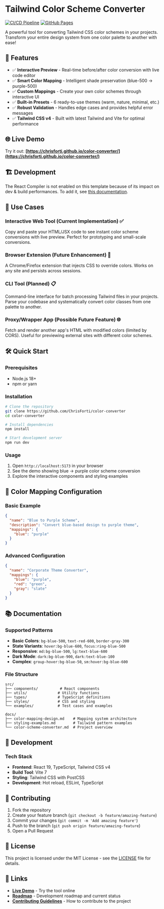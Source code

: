 # Tailwind Color Scheme Converter

[![CI/CD Pipeline](https://github.com/ChrisForti/color-converter/actions/workflows/ci-cd.yml/badge.svg)](https://github.com/ChrisForti/color-converter/actions/workflows/ci-cd.yml)
[![GitHub Pages](https://img.shields.io/badge/demo-live-brightgreen)](https://chrisforti.github.io/color-converter/)

A powerful tool for converting Tailwind CSS color schemes in your projects. Transform your entire design system from one color palette to another with ease!

## 🚀 Features

- ✅ **Interactive Preview** - Real-time before/after color conversion with live code editor
- ✅ **Smart Color Mapping** - Intelligent shade preservation (blue-500 → purple-500)
- ✅ **Custom Mappings** - Create your own color schemes through interactive UI
- ✅ **Built-in Presets** - 6 ready-to-use themes (warm, nature, minimal, etc.)
- ✅ **Robust Validation** - Handles edge cases and provides helpful error messages
- ✅ **Tailwind CSS v4** - Built with latest Tailwind and Vite for optimal performance

## 🌐 Live Demo

Try it out: **[https://chrisforti.github.io/color-converter/](https://chrisforti.github.io/color-converter/)**

## 🏗️ Development

The React Compiler is not enabled on this template because of its impact on dev & build performances. To add it, see [this documentation](https://react.dev/learn/react-compiler/installation).


## 🎯 Use Cases

### Interactive Web Tool (Current Implementation) ✅
Copy and paste your HTML/JSX code to see instant color scheme conversions with live preview. Perfect for prototyping and small-scale conversions.

### Browser Extension (Future Enhancement) 🔮
A Chrome/Firefox extension that injects CSS to override colors. Works on any site and persists across sessions.

### CLI Tool (Planned) 📋
Command-line interface for batch processing Tailwind files in your projects. Parse your codebase and systematically convert color classes from one palette to another.

### Proxy/Wrapper App (Possible Future Feature) 🌐
Fetch and render another app's HTML with modified colors (limited by CORS). Useful for previewing external sites with different color schemes.

## 🛠️ Quick Start

### Prerequisites
- Node.js 18+
- npm or yarn

### Installation

```bash
# Clone the repository
git clone https://github.com/ChrisForti/color-converter
cd color-converter

# Install dependencies
npm install

# Start development server
npm run dev
```

### Usage
1. Open `http://localhost:5173` in your browser
2. See the demo showing blue → purple color scheme conversion
3. Explore the interactive components and styling examples

## 🎨 Color Mapping Configuration

### Basic Example

```json
{
  "name": "Blue to Purple Scheme",
  "description": "Convert blue-based design to purple theme",
  "mappings": {
    "blue": "purple"
  }
}
```

### Advanced Configuration

```json
{
  "name": "Corporate Theme Converter",
  "mappings": {
    "blue": "purple",
    "red": "green",
    "gray": "slate"
  }
}
```

## 📚 Documentation

### Supported Patterns

- **Basic Colors**: `bg-blue-500`, `text-red-600`, `border-gray-300`
- **State Variants**: `hover:bg-blue-600`, `focus:ring-blue-500`
- **Responsive**: `md:bg-blue-500`, `lg:text-blue-600`
- **Dark Mode**: `dark:bg-blue-900`, `dark:text-blue-100`
- **Complex**: `group-hover:bg-blue-50`, `sm:hover:bg-blue-600`

### File Structure

```
src/
├── components/          # React components
├── utils/              # Utility functions
├── types/              # TypeScript definitions
├── styles/             # CSS and styling
└── examples/           # Test cases and examples

docs/
├── color-mapping-design.md    # Mapping system architecture
├── styling-examples.md        # Tailwind pattern examples
└── color-scheme-converter.md  # Project overview
```

## 🔧 Development
### Tech Stack

- **Frontend**: React 19, TypeScript, Tailwind CSS v4
- **Build Tool**: Vite 7
- **Styling**: Tailwind CSS with PostCSS
- **Development**: Hot reload, ESLint, TypeScript

## 🤝 Contributing

1. Fork the repository
2. Create your feature branch (`git checkout -b feature/amazing-feature`)
3. Commit your changes (`git commit -m 'Add amazing feature'`)
4. Push to the branch (`git push origin feature/amazing-feature`)
5. Open a Pull Request

## 📝 License

This project is licensed under the MIT License - see the [LICENSE](LICENSE) file for details.

## 🔗 Links

- **[Live Demo](https://chrisforti.github.io/color-converter/)** - Try the tool online
- **[Roadmap](ROADMAP.md)** - Development roadmap and current status
- **[Contributing Guidelines](#-contributing)** - How to contribute to the project

